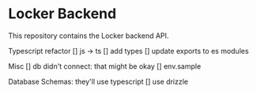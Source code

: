 # Locker Backend

This repository contains the Locker backend API.

Typescript refactor
[] js -> ts
[] add types
[] update exports to es modules

Misc
[] db didn't connect: that might be okay
[] env.sample

Database Schemas: they'll use typescript
[] use drizzle
